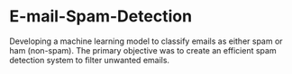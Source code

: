 # E-mail-Spam-Detection
Developing a machine learning model to classify emails as either spam or ham (non-spam). The primary objective was to create an efficient spam detection system to filter unwanted emails.
